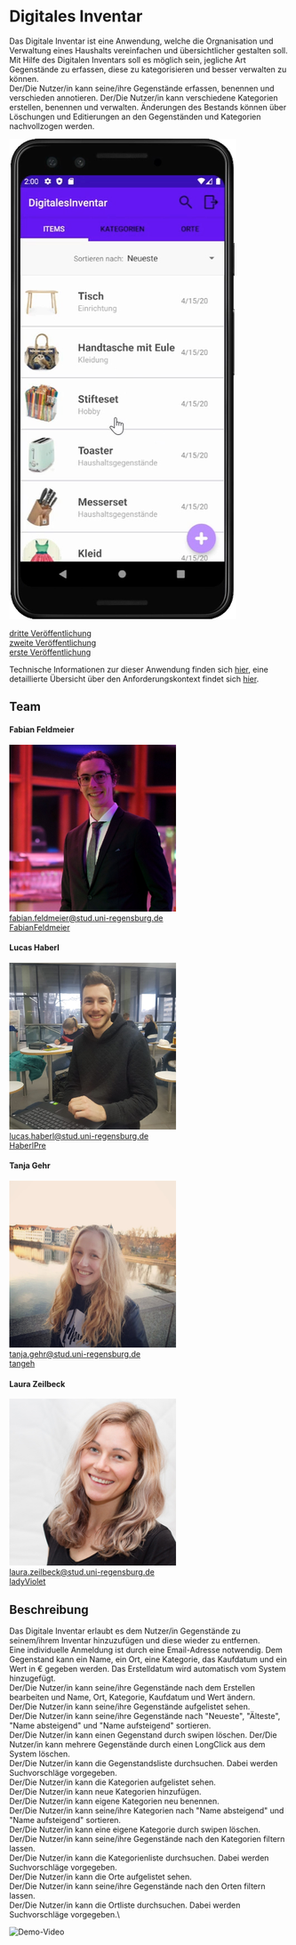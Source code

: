 # Digitales Inventar

Das Digitale Inventar ist eine Anwendung, welche die Orgnanisation und Verwaltung eines Haushalts vereinfachen und übersichtlicher gestalten soll.
Mit Hilfe des Digitalen Inventars soll es möglich sein, jegliche Art Gegenstände zu erfassen, diese zu kategorisieren und besser verwalten zu können.\
Der/Die Nutzer/in kann seine/ihre Gegenstände erfassen, benennen und verschieden annotieren.
Der/Die Nutzer/in kann verschiedene Kategorien erstellen, benennen und verwalten.
Änderungen des Bestands können über Löschungen und Editierungen an den Gegenständen und Kategorien nachvollzogen werden.

![Screenshot](./docs/images/Screenshot.png)

[dritte Veröffentlichung](https://github.com/UniRegensburg/ase-abschlussprojekte-ws1920-digitales-inventar/releases/tag/v1)\
[zweite Veröffentlichung](./docs/APK/DigitalesInventarV02.apk)\
[erste Veröffentlichung](./docs/APK/DigitalesInventarV01.apk)

Technische Informationen zur dieser Anwendung finden sich [hier](./docs/Setup.md), eine detaillierte Übersicht über den Anforderungskontext findet sich [hier](./docs/Overview.md).

## Team

#### Fabian Feldmeier
<img src="./docs/images/FabianFeldmeier.JPG" width="300" height="300">\
fabian.feldmeier@stud.uni-regensburg.de\
[FabianFeldmeier](https://github.com/FabianFeldmeier)

#### Lucas Haberl
<img src="./docs/images/LucasHaberl.jpeg" width="300" height="300">\
lucas.haberl@stud.uni-regensburg.de\
[HaberlPre](https://github.com/HaberlPre)


#### Tanja Gehr
<img src="./docs/images/TanjaGehr.jpg" width="300" height="300">\
tanja.gehr@stud.uni-regensburg.de\
[tangeh](https://github.com/tangeh)

#### Laura Zeilbeck
<img src="./docs/images/LauraZeilbeck.jpg" width="300" height="300">\
laura.zeilbeck@stud.uni-regensburg.de\
[ladyViolet](https://github.com/ladyViolet)




## Beschreibung

Das Digitale Inventar erlaubt es dem Nutzer/in Gegenstände zu seinem/ihrem Inventar
hinzuzufügen und diese wieder zu entfernen.\
Eine individuelle Anmeldung ist durch eine Email-Adresse notwendig.
Dem Gegenstand kann ein Name, ein Ort, eine Kategorie, das Kaufdatum und ein Wert in € gegeben werden.
Das Erstelldatum wird automatisch vom System hinzugefügt.\
Der/Die Nutzer/in kann seine/ihre Gegenstände nach dem Erstellen bearbeiten und Name, Ort, Kategorie, Kaufdatum und Wert ändern.\
Der/Die Nutzer/in kann seine/ihre Gegenstände aufgelistet sehen.\
Der/Die Nutzer/in kann seine/ihre Gegenstände nach "Neueste", "Älteste", "Name absteigend" und "Name aufsteigend" sortieren.\
Der/Die Nutzer/in kann einen Gegenstand durch swipen löschen.
Der/Die Nutzer/in kann mehrere Gegenstände durch einen LongClick aus dem System löschen.\
Der/Die Nutzer/in kann die Gegenstandsliste durchsuchen. Dabei werden Suchvorschläge vorgegeben.\
Der/Die Nutzer/in kann die Kategorien aufgelistet sehen.\
Der/Die Nutzer/in kann neue Kategorien hinzufügen.\
Der/Die Nutzer/in kann eigene Kategorien neu benennen.\
Der/Die Nutzer/in kann seine/ihre Kategorien nach "Name absteigend" und "Name aufsteigend" sortieren.\
Der/Die Nutzer/in kann eine eigene Kategorie durch swipen löschen.\
Der/Die Nutzer/in kann seine/ihre Gegenstände nach den Kategorien filtern lassen.\
Der/Die Nutzer/in kann die Kategorienliste durchsuchen. Dabei werden Suchvorschläge vorgegeben.\
Der/Die Nutzer/in kann die Orte aufgelistet sehen.\
Der/Die Nutzer/in kann seine/ihre Gegenstände nach den Orten filtern lassen.\
Der/Die Nutzer/in kann die Ortliste durchsuchen. Dabei werden Suchvorschläge vorgegeben.\

![Demo-Video](./docs/demo/3rd-Release.gif)
